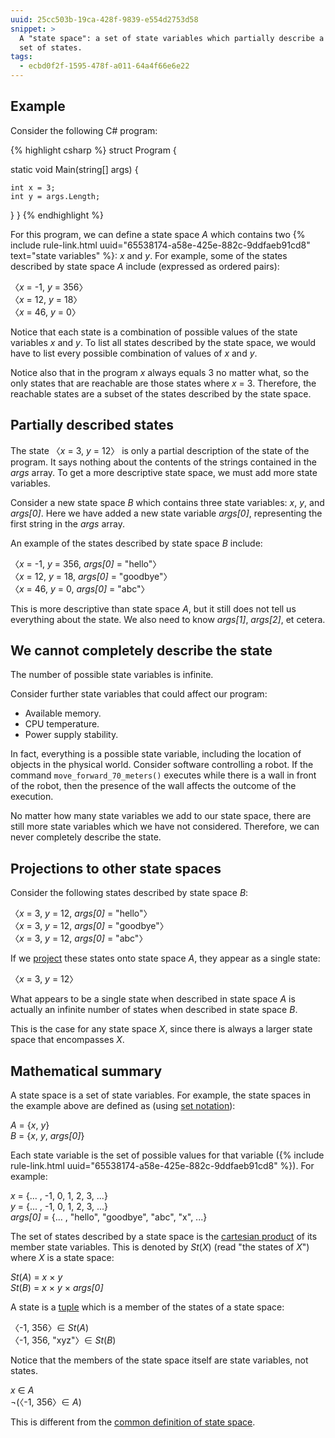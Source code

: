 ```yaml
---
uuid: 25cc503b-19ca-428f-9839-e554d2753d58
snippet: >
  A "state space": a set of state variables which partially describe a
  set of states.
tags:
  - ecbd0f2f-1595-478f-a011-64a4f66e6e22
---
```


## Example

Consider the following C# program:

{% highlight csharp %}
struct Program
{

  static void Main(string[] args)
  {

    int x = 3;
    int y = args.Length;
  }
}
{% endhighlight %}

For this program, we can define a state space *A* which contains two {%
include rule-link.html uuid="65538174-a58e-425e-882c-9ddfaeb91cd8"
text="state variables" %}: *x* and *y*. For example, some of the states
described by state space *A* include (expressed as ordered pairs):

〈*x* = -1, *y* = 356〉<br />
〈*x* = 12, *y* = 18〉<br />
〈*x* = 46, *y* = 0〉

Notice that each state is a combination of possible values of the state
variables *x* and *y*. To list all states described by the state space,
we would have to list every possible combination of values of *x* and
*y*.

Notice also that in the program *x* always equals 3 no matter what, so
the only states that are reachable are those states where *x* = 3.
Therefore, the reachable states are a subset of the states described by
the state space.

## Partially described states

The state 〈*x* = 3, *y* = 12〉 is only a partial description of the
state of the program. It says nothing about the contents of the strings
contained in the *args* array. To get a more descriptive state space, we
must add more state variables.

Consider a new state space *B* which contains three state variables:
*x*, *y*, and *args[0]*. Here we have added a new state variable
*args[0]*, representing the first string in the *args* array.

An example of the states described by state space *B* include:

〈*x* = -1, *y* = 356, *args[0]* = "hello"〉<br />
〈*x* = 12, *y* = 18, *args[0]* = "goodbye"〉<br />
〈*x* = 46, *y* = 0, *args[0]* = "abc"〉

This is more descriptive than state space *A*, but it still does not
tell us everything about the state. We also need to know *args\[1\]*,
*args\[2\]*, et cetera.

## We cannot completely describe the state

The number of possible state variables is infinite.

Consider further state variables that could affect our program:

- Available memory.
- CPU temperature.
- Power supply stability.

In fact, everything is a possible state variable, including the location
of objects in the physical world. Consider software controlling a robot.
If the command `move_forward_70_meters()` executes while there is a wall
in front of the robot, then the presence of the wall affects the outcome
of the execution.

No matter how many state variables we add to our state space, there are
still more state variables which we have not considered. Therefore, we
can never completely describe the state.

## Projections to other state spaces

Consider the following states described by state space *B*:

〈*x* = 3, *y* = 12, *args[0]* = "hello"〉<br />
〈*x* = 3, *y* = 12, *args[0]* = "goodbye"〉<br />
〈*x* = 3, *y* = 12, *args[0]* = "abc"〉

If we [project][5] these states onto state space *A*, they appear as a
single state:

〈*x* = 3, *y* = 12〉

What appears to be a single state when described in state space *A* is
actually an infinite number of states when described in state space *B*.

This is the case for any state space *X*, since there is always a larger
state space that encompasses *X*.

## Mathematical summary

A state space is a set of state variables. For example, the state spaces
in the example above are defined as (using [set notation][4]):

*A* = {*x*, *y*}<br />
*B* = {*x*, *y*, *args[0]*}

Each state variable is the set of possible values for that variable ({%
include rule-link.html uuid="65538174-a58e-425e-882c-9ddfaeb91cd8" %}).
For example:

*x* = {... , -1, 0, 1, 2, 3, ...}<br />
*y* = {... , -1, 0, 1, 2, 3, ...}<br />
*args[0]* = {... , "hello", "goodbye", "abc", "x", ...}

The set of states described by a state space is the [cartesian
product][2] of its member state variables. This is denoted by *St*(*X*)
(read "the states of *X*") where *X* is a state space:

*St*(*A*) = *x* × *y*<br />
*St*(*B*) = *x* × *y* × *args[0]*

A state is a [tuple][3] which is a member of the states of a state
space:

〈-1, 356〉∈ *St*(*A*)<br />
〈-1, 356, "xyz"〉∈ *St*(*B*)

Notice that the members of the state space itself are state variables,
not states.

*x* ∈ *A*<br />
¬(〈-1, 356〉∈ *A*)


This is different from the [common definition of state space][1].

[1]: https://en.wikipedia.org/wiki/State_space
[2]: https://en.wikipedia.org/wiki/Cartesian_product
[3]: https://en.wikipedia.org/wiki/Tuple
[4]: https://en.wikipedia.org/wiki/Set_notation
[5]: https://en.wikipedia.org/wiki/Graphical_projection
